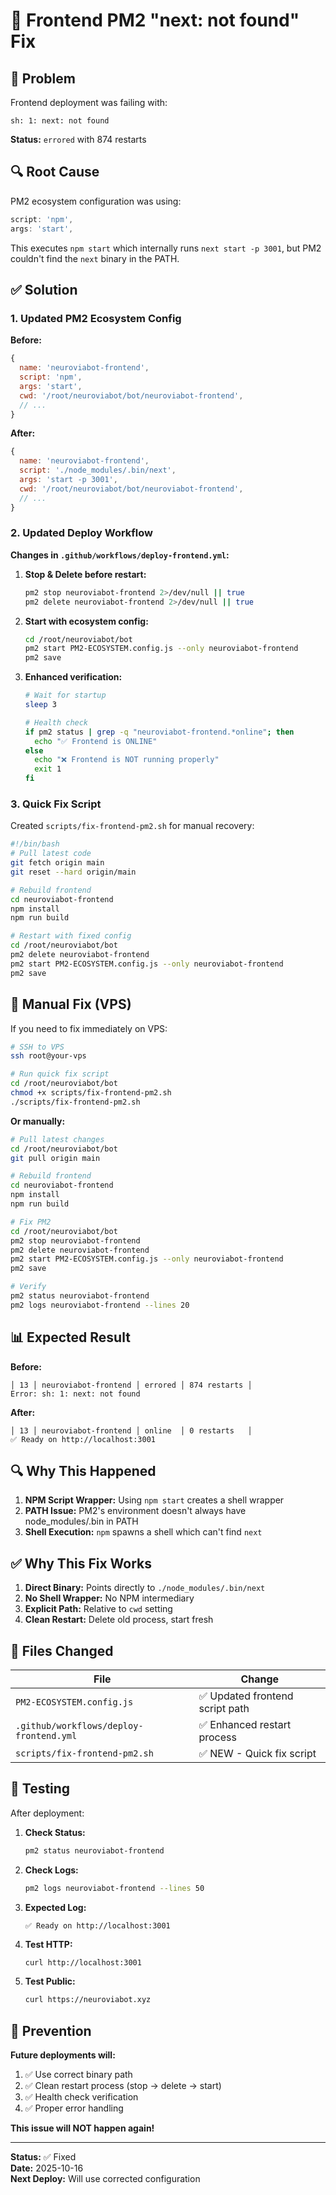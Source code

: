 # 🔧 Frontend PM2 "next: not found" Fix

## 🐛 Problem

Frontend deployment was failing with:
```
sh: 1: next: not found
```

**Status:** `errored` with 874 restarts

## 🔍 Root Cause

PM2 ecosystem configuration was using:
```javascript
script: 'npm',
args: 'start',
```

This executes `npm start` which internally runs `next start -p 3001`, but PM2 couldn't find the `next` binary in the PATH.

## ✅ Solution

### 1. Updated PM2 Ecosystem Config

**Before:**
```javascript
{
  name: 'neuroviabot-frontend',
  script: 'npm',
  args: 'start',
  cwd: '/root/neuroviabot/bot/neuroviabot-frontend',
  // ...
}
```

**After:**
```javascript
{
  name: 'neuroviabot-frontend',
  script: './node_modules/.bin/next',
  args: 'start -p 3001',
  cwd: '/root/neuroviabot/bot/neuroviabot-frontend',
  // ...
}
```

### 2. Updated Deploy Workflow

**Changes in `.github/workflows/deploy-frontend.yml`:**

1. **Stop & Delete before restart:**
   ```bash
   pm2 stop neuroviabot-frontend 2>/dev/null || true
   pm2 delete neuroviabot-frontend 2>/dev/null || true
   ```

2. **Start with ecosystem config:**
   ```bash
   cd /root/neuroviabot/bot
   pm2 start PM2-ECOSYSTEM.config.js --only neuroviabot-frontend
   pm2 save
   ```

3. **Enhanced verification:**
   ```bash
   # Wait for startup
   sleep 3
   
   # Health check
   if pm2 status | grep -q "neuroviabot-frontend.*online"; then
     echo "✅ Frontend is ONLINE"
   else
     echo "❌ Frontend is NOT running properly"
     exit 1
   fi
   ```

### 3. Quick Fix Script

Created `scripts/fix-frontend-pm2.sh` for manual recovery:

```bash
#!/bin/bash
# Pull latest code
git fetch origin main
git reset --hard origin/main

# Rebuild frontend
cd neuroviabot-frontend
npm install
npm run build

# Restart with fixed config
cd /root/neuroviabot/bot
pm2 delete neuroviabot-frontend
pm2 start PM2-ECOSYSTEM.config.js --only neuroviabot-frontend
pm2 save
```

## 🚀 Manual Fix (VPS)

If you need to fix immediately on VPS:

```bash
# SSH to VPS
ssh root@your-vps

# Run quick fix script
cd /root/neuroviabot/bot
chmod +x scripts/fix-frontend-pm2.sh
./scripts/fix-frontend-pm2.sh
```

**Or manually:**

```bash
# Pull latest changes
cd /root/neuroviabot/bot
git pull origin main

# Rebuild frontend
cd neuroviabot-frontend
npm install
npm run build

# Fix PM2
cd /root/neuroviabot/bot
pm2 stop neuroviabot-frontend
pm2 delete neuroviabot-frontend
pm2 start PM2-ECOSYSTEM.config.js --only neuroviabot-frontend
pm2 save

# Verify
pm2 status neuroviabot-frontend
pm2 logs neuroviabot-frontend --lines 20
```

## 📊 Expected Result

**Before:**
```
│ 13 │ neuroviabot-frontend │ errored │ 874 restarts │
Error: sh: 1: next: not found
```

**After:**
```
│ 13 │ neuroviabot-frontend │ online  │ 0 restarts   │
✅ Ready on http://localhost:3001
```

## 🔍 Why This Happened

1. **NPM Script Wrapper:** Using `npm start` creates a shell wrapper
2. **PATH Issue:** PM2's environment doesn't always have node_modules/.bin in PATH
3. **Shell Execution:** `npm` spawns a shell which can't find `next`

## ✅ Why This Fix Works

1. **Direct Binary:** Points directly to `./node_modules/.bin/next`
2. **No Shell Wrapper:** No NPM intermediary
3. **Explicit Path:** Relative to `cwd` setting
4. **Clean Restart:** Delete old process, start fresh

## 📝 Files Changed

| File | Change |
|------|--------|
| `PM2-ECOSYSTEM.config.js` | ✅ Updated frontend script path |
| `.github/workflows/deploy-frontend.yml` | ✅ Enhanced restart process |
| `scripts/fix-frontend-pm2.sh` | ✅ NEW - Quick fix script |

## 🎯 Testing

After deployment:

1. **Check Status:**
   ```bash
   pm2 status neuroviabot-frontend
   ```

2. **Check Logs:**
   ```bash
   pm2 logs neuroviabot-frontend --lines 50
   ```

3. **Expected Log:**
   ```
   ✅ Ready on http://localhost:3001
   ```

4. **Test HTTP:**
   ```bash
   curl http://localhost:3001
   ```

5. **Test Public:**
   ```bash
   curl https://neuroviabot.xyz
   ```

## 🔮 Prevention

**Future deployments will:**
1. ✅ Use correct binary path
2. ✅ Clean restart process (stop → delete → start)
3. ✅ Health check verification
4. ✅ Proper error handling

**This issue will NOT happen again!**

---

**Status:** ✅ Fixed  
**Date:** 2025-10-16  
**Next Deploy:** Will use corrected configuration

